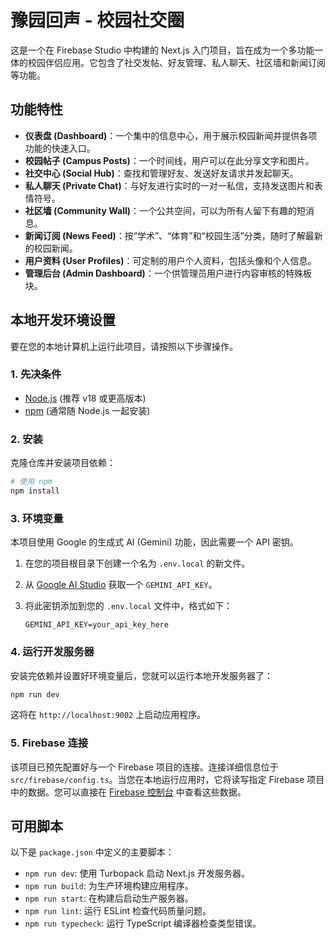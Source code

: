 # 豫园回声 - 校园社交圈

这是一个在 Firebase Studio 中构建的 Next.js 入门项目，旨在成为一个多功能一体的校园伴侣应用。它包含了社交发帖、好友管理、私人聊天、社区墙和新闻订阅等功能。

## 功能特性

- **仪表盘 (Dashboard)**：一个集中的信息中心，用于展示校园新闻并提供各项功能的快速入口。
- **校园帖子 (Campus Posts)**：一个时间线，用户可以在此分享文字和图片。
- **社交中心 (Social Hub)**：查找和管理好友、发送好友请求并发起聊天。
- **私人聊天 (Private Chat)**：与好友进行实时的一对一私信，支持发送图片和表情符号。
- **社区墙 (Community Wall)**：一个公共空间，可以为所有人留下有趣的短消息。
- **新闻订阅 (News Feed)**：按“学术”、“体育”和“校园生活”分类，随时了解最新的校园新闻。
- **用户资料 (User Profiles)**：可定制的用户个人资料，包括头像和个人信息。
- **管理后台 (Admin Dashboard)**：一个供管理员用户进行内容审核的特殊板块。

## 本地开发环境设置

要在您的本地计算机上运行此项目，请按照以下步骤操作。

### 1. 先决条件

- [Node.js](https://nodejs.org/) (推荐 v18 或更高版本)
- [npm](https://www.npmjs.com/) (通常随 Node.js 一起安装)

### 2. 安装

克隆仓库并安装项目依赖：

```bash
# 使用 npm
npm install
```

### 3. 环境变量

本项目使用 Google 的生成式 AI (Gemini) 功能，因此需要一个 API 密钥。

1.  在您的项目根目录下创建一个名为 `.env.local` 的新文件。
2.  从 [Google AI Studio](https://aistudio.google.com/app/apikey) 获取一个 `GEMINI_API_KEY`。
3.  将此密钥添加到您的 `.env.local` 文件中，格式如下：

    ```
    GEMINI_API_KEY=your_api_key_here
    ```

### 4. 运行开发服务器

安装完依赖并设置好环境变量后，您就可以运行本地开发服务器了：

```bash
npm run dev
```

这将在 `http://localhost:9002` 上启动应用程序。

### 5. Firebase 连接

该项目已预先配置好与一个 Firebase 项目的连接。连接详细信息位于 `src/firebase/config.ts`。当您在本地运行应用时，它将读写指定 Firebase 项目中的数据。您可以直接在 [Firebase 控制台](https://console.firebase.google.com/) 中查看这些数据。

## 可用脚本

以下是 `package.json` 中定义的主要脚本：

- `npm run dev`: 使用 Turbopack 启动 Next.js 开发服务器。
- `npm run build`: 为生产环境构建应用程序。
- `npm run start`: 在构建后启动生产服务器。
- `npm run lint`: 运行 ESLint 检查代码质量问题。
- `npm run typecheck`: 运行 TypeScript 编译器检查类型错误。

